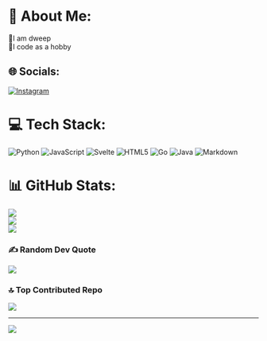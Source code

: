# 💫 About Me:
🌟I am dweep<br>🎏I code as a hobby<br>


## 🌐 Socials:
[![Instagram](https://img.shields.io/badge/Instagram-%23E4405F.svg?logo=Instagram&logoColor=white)](https://instagram.com/power.eeee) 

# 💻 Tech Stack:
![Python](https://img.shields.io/badge/python-3670A0?style=for-the-badge&logo=python&logoColor=ffdd54) ![JavaScript](https://img.shields.io/badge/javascript-%23323330.svg?style=for-the-badge&logo=javascript&logoColor=%23F7DF1E) ![Svelte](https://img.shields.io/badge/svelte-%23f1413d.svg?style=for-the-badge&logo=svelte&logoColor=white) ![HTML5](https://img.shields.io/badge/html5-%23E34F26.svg?style=for-the-badge&logo=html5&logoColor=white) ![Go](https://img.shields.io/badge/go-%2300ADD8.svg?style=for-the-badge&logo=go&logoColor=white) ![Java](https://img.shields.io/badge/java-%23ED8B00.svg?style=for-the-badge&logo=openjdk&logoColor=white) ![Markdown](https://img.shields.io/badge/markdown-%23000000.svg?style=for-the-badge&logo=markdown&logoColor=white)
# 📊 GitHub Stats:
![](https://github-readme-stats.vercel.app/api?username=dweep-js&theme=dark&hide_border=true&include_all_commits=true&count_private=true)<br/>
![](https://github-readme-streak-stats.herokuapp.com/?user=dweep-js&theme=dark&hide_border=true)<br/>
![](https://github-readme-stats.vercel.app/api/top-langs/?username=dweep-js&theme=dark&hide_border=true&include_all_commits=true&count_private=true&layout=compact)

### ✍️ Random Dev Quote
![](https://quotes-github-readme.vercel.app/api?type=horizontal&theme=tokyonight)

### 🔝 Top Contributed Repo
![](https://github-contributor-stats.vercel.app/api?username=dweep-js&limit=5&theme=prussian&combine_all_yearly_contributions=true)

---
[![](https://visitcount.itsvg.in/api?id=dweep-js&icon=5&color=0)](https://visitcount.itsvg.in)

<!-- Proudly created with GPRM ( https://gprm.itsvg.in ) -->

